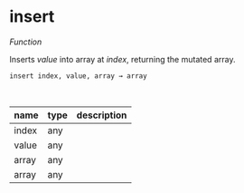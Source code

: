 # insert

_Function_

Inserts _value_ into array at _index_, returning the mutated array.

<pre><code>insert index, value, array &rarr; array</code></pre>
<br>

| name | type | description |
|------|------|-------------|
|index|any||
|value|any||
|array|any||
|array|any||


